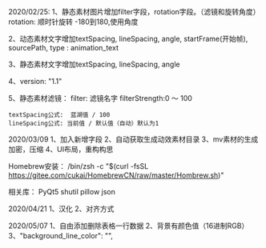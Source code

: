2020/02/25:
1、静态素材图片增加filter字段，rotation字段。（滤镜和旋转角度）
	rotation: 顺时针旋转 -180到180,使用角度

2、动态素材文字增加textSpacing, lineSpacing, angle, startFrame(开始帧), sourcePath, type : animation_text

3、静态素材文字增加textSpacing, lineSpacing, angle

4、version: "1.1"

5、静态素材滤镜：
	filter: 滤镜名字
	filterStrength:0 ～ 100

	textSpacing公式:	蓝湖值 / 100
	lineSpacing公式: 当前值 / 默认值（自动）默认为1

2020/03/09
1、加入新增字段
2、自动获取生成动效素材目录
3、mv素材的生成加密，压缩
4、UI布局，重构构思

Homebrew安装：
/bin/zsh -c "$(curl -fsSL https://gitee.com/cukai/HomebrewCN/raw/master/Hombrew.sh)"

相关库：
PyQt5 shutil pillow json 

2020/04/21
1、汉化
2、对齐方式

2020/05/07
1、自由添加删除表格一行数据
2、背景有颜色值（16进制RGB）
3、"background_line_color": "",